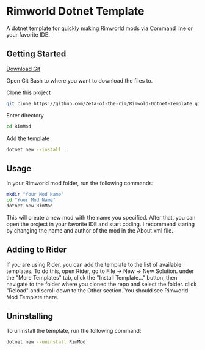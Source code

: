 # Rimworld Dotnet Template
A dotnet template for quickly making Rimworld mods via Command line or your favorite IDE.


## Getting Started
[Download Git](https://git-scm.com/)

Open Git Bash to where you want to download the files to. 

Clone this project
```bash
git clone https://github.com/Zeta-of-the-rim/Rimwold-Dotnet-Template.git "RimMod"
```

Enter directory
```bash
cd RimMod
```

Add the template
```bash
dotnet new --install .
```
## Usage
In your Rimworld mod folder, run the following commands:
```bash
mkdir "Your Mod Name"
cd "Your Mod Name"
dotnet new RimMod
```
This will create a new mod with the name you specified.
After that, you can open the project in your favorite IDE and start coding.
I recommend staring by changing the name and author of the mod in the About.xml file.

## Adding to Rider
If you are using Rider, you can add the template to the list of available templates.
To do this, open Rider, go to File -> New -> New Solution.
under the "More Templates" tab, click the "Install Template..." button, then navigate to the folder where you cloned the repo and select the folder.
click "Reload" and scroll down to the Other section.
You should see Rimworld Mod Template there.

## Uninstalling
To uninstall the template, run the following command:
```bash
dotnet new --uninstall RimMod
```